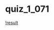 # quiz_1_071
[!result](https://github.com/FarhanSaleh/quiz_1_071/assets/120875756/9f0fecfe-ac6c-4560-8dd1-9d8ea3f8e68a)
